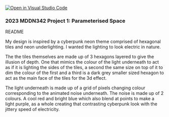 [![Open in Visual Studio Code](https://classroom.github.com/assets/open-in-vscode-c66648af7eb3fe8bc4f294546bfd86ef473780cde1dea487d3c4ff354943c9ae.svg)](https://classroom.github.com/online_ide?assignment_repo_id=10300931&assignment_repo_type=AssignmentRepo)
### 2023 MDDN342 Project 1: Parameterised Space
README 

My design is inspired by a cyberpunk neon theme comprised of hexagonal tiles and neon underlighting. I wanted the lighting to look electric in nature.

The the tiles themselves are made up of 3 hexagons layered to give the illusion of depth. One that mimics the colour of the light underneath to act as if it is lighting the sides of the tiles, a second the same size on top of it to dim the colour of the first and a third is a dark grey smaller sized hexagon to act as the main face of the tiles for the 3d effect.

The light underneath is made up of a grid of pixels changing colour corresponding to the animated noise underneath. The noise is made up of 2 colours. A cool red and bright blue which also blend at points to make a light purple, as a whole creating that contrasting cyberpunk look with the jittery speed of electricity. 

